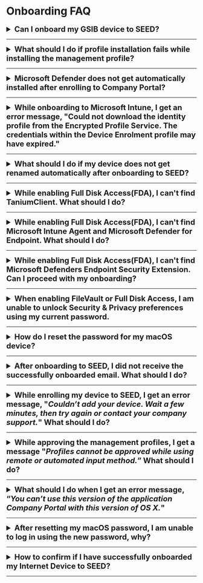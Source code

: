 # Onboarding FAQ

<details>
  <summary style="font-size:20px;font-weight:bold">Can I onboard my GSIB device to SEED?</summary>

No, you can't onboard your GSIB device to SEED. SEED is an MDM solution only for an internet (which is not a GSIB) device. Hence, you can onboard only your internet (which is not a GSIB) device to SEED.

  </details>
  <hr/>

<details>
  <summary style="font-size:20px;font-weight:bold">What should I do if profile installation fails while installing the management profile?</summary>

<!--<kbd>![profile-installation-failed](images/onboarding-for-macos/profile-installation-failed.png)</kbd>-->

1. Ensure you received an email from us confirming the licence required for SEED onboarding has been assigned to you. If yes, proceed to step 2.
2. Go to the **Apple** menu > **System Preferences** > **Profiles**.
3. If **Management Profile** is already an existing profile, select it and remove it by clicking the minus icon at the lower-left corner.
4. If you are unable to remove Management Profile, uninstall **Company Portal**.
5. Reinstall [Company Portal](https://go.microsoft.com/fwlink/?linkid=853070).
6. [Onboard your device to SEED](onboard-device/onboard-device-to-seed).

</details>
<hr/>

<details>
  <summary style="font-size:20px;font-weight:bold">Microsoft Defender does not get automatically installed after enrolling to Company Portal?</summary>

This can happen if Defender or any other antivirus solution previously installed on the device was not completely removed before onboarding to SEED.

To confirm this, [Verify if Microsoft Defender is configured correctly on your device][verify-defender-configuration].

  </details>
  <hr />

  <details>
  <summary style="font-size:20px;font-weight:bold">While onboarding to Microsoft Intune, I get an error message, "Could not download the identity profile from the Encrypted Profile Service. The credentials within the Device Enrolment profile may have expired."</summary>

One of the possible reasons could be that your device was earlier onboarded to Microsoft Intune by a different user and was not offboarded properly during the pre-onboarding steps.

To confirm if that is the case, [create a support request][raise-support-request] with your device serial number.

The SEED team can verify if your device was previously enrolled to Microsoft Intune under a different user. If this is confirmed, choose on the following to offboard it from Microsoft Intune and then retry onboarding your device to SEED.

-   If you are a Windows user, refer to [SEED offboarding steps][seed-offboarding-steps].

-   If you are a macOS user, go to **System Preferences** and locate the old Management Profile. Refer to [SEED offboarding steps][seed-offboarding-steps].

  </details>
  <hr />

  <details>
  <summary style="font-size:20px;font-weight:bold">What should I do if my device does not get renamed automatically after onboarding to SEED?</summary>

This can happen if Defender or any other antivirus already installed on the device was not completely removed before onboarding to SEED. To confirm this, [Verify if Microsoft Defender is configured correctly on your device][verify-defender-configuration].

  </details>
  <hr />

<details>
  <summary style="font-size:20px;font-weight:bold">While enabling Full Disk Access(FDA), I can't find <b>TaniumClient</b>. What should I do?</summary>

1. Open the **Terminal** application and run the command: `sudo chmod 755 /Library/Tanium/TaniumClient`.
2. Go to the **Apple** menu > **System Preferences** > **Security & Privacy**.
3. Click the **Privacy** tab.
4. From the left pane, choose **Full Disk Access**.
5. Click the lock icon at the lower left and use your Touch ID or enter your password to unlock.
6. Click the plus icon on the **Full Disk Access** pane.
7. Go to **Macintosh HD** > **Library** > **TaniumClient** and select the application file **TaniumClient**.
8. Ensure the checkbox beside **TaniumClient** is selected.

</details>
<hr/>

<details>
<summary style="font-size:20px;font-weight:bold">While enabling Full Disk Access(FDA), I can't find <b>Microsoft Intune Agent</b> and <b>Microsoft Defender for Endpoint</b>. What should I do?</summary>

1. Go to the **Apple** menu > **System Preferences** > **Security & Privacy**.
2. Click the **Privacy** tab.
3. From the left pane, choose **Full Disk Access**.
4. Click the lock icon at the lower left and use your Touch ID or enter your password to unlock.
5. Click the plus icon on the Full Disk Access pane and do the following as required:

-   To add **Microsoft Intune Agent**, go to **Macintosh HD** > **Library** > **Intune** and open **Microsoft Intune Agent.app**.
-   To add **Microsoft Defender for Endpoint**, go to **Application** > select **Microsoft Defender for Endpoint** and click **Open**.
</details>
<hr/>

<details><summary style="font-size:20px;font-weight:bold">While enabling Full Disk Access(FDA), I can't find <strong>Microsoft Defenders Endpoint Security Extension</strong>. Can I proceed with my onboarding?</summary>

Yes, you may proceed with your SEED onboarding and the Microsoft Defenders Endpoint Security Extension should be available within four hours. If it is still not available after four hours, please create a [Support Request](raise-an-incident-support-request) as it is required to ensure the completeness of your onboarding.

</details>
<hr/>

<details>
<summary style="font-size:20px;font-weight:bold">When enabling FileVault or Full Disk Access, I am unable to unlock Security & Privacy preferences using my current password.</summary>

This is because a new password policy has been enforced and you are required to reset your password.

1. Go to the **Apple** menu and choose **Lock Screen** or press **Command+Control+Q**.
2. Enter your current password and press **Return**.
3. You will be prompted to reset your password.
 </details>
 <hr/>

<details><summary style="font-size:20px;font-weight:bold">How do I reset the password for my macOS device?</summary>

_To reset password while enabling FileVault or FDA_ :

1. Go to the **Apple** menu > **Lock Screen** or use keyboard shortcut **Command+Control+Q** .
2. Enter your password and press **return**. You will be prompted to reset password.
3. Reset your password and make sure it meets the following requirements:

-   should contain at least 12 characters
-   should not be the same as the previous three passwords
-   same character cannot be used consecutively.
-   cannot have three sequential characters
-   should contain at least one number and one alphabetic character

</details>
<hr />

<details>
<summary style="font-size:20px;font-weight:bold">After onboarding to SEED, I did not receive the successfully onboarded email. What should I do?</summary>

Possible reasons could be:

-   Defender or any other antivirus solution previously installed on the device was not completely removed before onboarding to SEED.
-   Tanium and Cloudflare did not get installed while onboarding to SEED.

Before raising a support request, confirm the following:

-   [Verify if Microsoft Defender is configured correctly on your device][verify-defender-configuration].

-   Check if Tanium and Cloudflare are installed. These applications will be automatically installed while enrolling your device to SEED. If they are not installed, [create a support request][raise-support-request].

</details>
<hr />

<details><summary style="font-size:20px;font-weight:bold">While enrolling my device to SEED, I get an error message, "<em>Couldn’t add your device. Wait a few minutes, then try again or contact your company support.</em>" What should I do?
</summary>

As suggested wait for few minutes, retry enrolling your device to Microsoft Intune and click **Approve** in the management profile.

</details>
<hr />

<details>
<summary style="font-size:20px;font-weight:bold">While approving the management profiles, I get a message "<em>Profiles cannot be approved while using remote or automated input method.</em>” What should I do?</summary>

Upgrade to the [latest macOS version][upgrade-macos] and ensure there is enough disk space available on your Mac device before retrying.

</details>
<hr />

<details><summary style="font-size:20px;font-weight:bold">What should I do when I get an error message, “<em>You can’t use this version of the application Company Portal with this version of OS X.</em>" </summary>

Upgrade to the [latest macOS version][upgrade-macos].

 </details>
 <hr />

<details>
<summary style="font-size:20px;font-weight:bold">After resetting my macOS password, I am unable to log in using the new password, why?</summary>

This may occur if your new password does not meet the following password requirements:

-   should contain at least 12 characters.
-   should not be the same as the previous three passwords.
-   same character cannot be used consecutively.
-   cannot have three sequential characters.
-   should contain at least one number and one alphabetic character.

Following are the three options available to reset your password:

  <details><summary style="font-size:20px;font-weight:bold">Reset password using Apple ID</summary>

Refer to [Reset your Mac login password uisng Apple ID](https://support.apple.com/en-gb/guide/mac-help/mh35902/mac) for step-by-step instructions.

  </details>

  <details><summary style="font-size:20px;font-weight:bold">Reset password using recovery key</summary>

**To reset password using recovery key**

1. Click the question mark next to the password field in the login window.

?> If you don't see a question mark, press and hold the power button until your Mac shuts down, then press the power button to restart your Mac. Alternatively, enter any password three times.

2. Click **If you forgot your password, you can reset it using your Recovery Key**.
3. Enter the recovery key. Make sure to use uppercase letters and to enter the hyphens.
4. Reset your password.

  </details>

  <details>
  <summary style="font-size:20px;font-weight:bold">Reset password using recovery mode</summary>

If you have do not have an Apple ID or a recovery key, depending on the chip on your Mac device, start your Mac in recovery mode to reset password.

<!-- tabs:start -->

#### **M1 chip**

1. Restart or shutdown the device by pressing the power button until the screen is black and any lights (including in the Touch Bar) are off.
1. Press and hold the power button on your Mac until the **Loading startup options** appears. After a few seconds you’ll see two icons: **Macintosh HD** and **Options**.
1. Click **Options** and choose the user account for which you know the password and click **Next**.
1. Enter the password to continue.
1. Go to **Applications** > **Utilities** > **Terminal**.
1. Enter `resetpassword` and press `return`. The **Reset Password** assistant will be displayed.
1. Select **My password doesn’t work when logging in** and click **Next**.
1. If prompted, select the user account for which you need to change password.
1. Type the old password and new password in the respective fields.
1. Type the new password in **Verify password** and specify a **Password hint**.
1. Click **Next**.
1. Restart your device and in the login screen, choose your user account and type your new password.

> **Notes**:
>
> 1. If you are still unable to reset your password, repeat steps 1-6.
> 2. Select **My keyboard isn't working when typing my password to log in** and click **Next**.
> 3. Disable FileVault on the volume **Macintosh HD**.
> 4. Restart your device and in the login screen, choose your user account and type your new password.

#### **Intel chip**

1. Restart the device by pressing the power button while holding down the `Command + R` keys.
1. Release the keys when you see the load bar.
1. Go to **Applications** > **Utilities** > **Terminal**.
1. Enter `resetpassword` and press `return`. The **Reset Password** assistant will be displayed.
1. Select **My password doesn’t work when logging in** and click **Next**.
1. If prompted, select the user account for which you need to change password.
1. Type the old password and new password in the respective fields.
1. Type the new password in **Verify password** and specify a **Password hint**.
1. Click **Next**.
1. Restart your device and in the login screen, choose your user account and type your new password.

> **Notes**:
>
> 1. If you are still unable to reset your password, repeat steps 1-4.
> 2. Select **My keyboard isn't working when typing my password to log in** and click **Next**.
> 3. Disable FileVault on the volume **Macintosh HD**.
> 4. Restart your device and in the login screen, choose your user account and type your new password.

<!-- tabs:end -->
</details>

</details>

<hr />

<details>
<summary style="font-size:20px;font-weight:bold">How to confirm if I have successfully onboarded my Internet Device to SEED? </summary>

When you complete onboarding your device to SEED, within the next two hours, you should receive the successfully onboarded email in your inbox (organisational email address).

If you don't receive this email after two hours, please submit an [incident request](https://go.gov.sg/techpass-sr).

</details>

<hr />

[verify-defender-configuration]: verify-microsoft-defender-is-configured-correctly-for-your-os.md
[raise-support-request]: raise-an-incident-support-request.md
[seed-offboarding-steps]: offboard-device/offboard-device-from-seed.md
[upgrade-macos]: https://support.apple.com/downloads/macos
